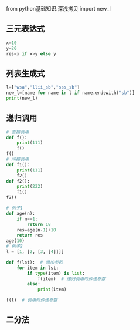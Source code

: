 from python基础知识.深浅拷贝 import new_l

## 三元表达式
```python
x=10
y=20
res=x if x>y else y
```
## 列表生成式
```python
l=["wsa","llii_sb","sss_sb"]
new_l=[name for name in l if name.endswith("sb")]
print(new_l)
```

## 递归调用
```python
# 直接调用
def f():
    print(111)
    f()
f()
# 间接调用
def f1():
    print(111)
    f2()
def f2():
    print(222)
    f1()
f2()

# 例子1
def age(n):
    if n==1:
        return 18
    res=age(n-1)+10
    return res
age(10)
# 例子2
l = [1, [2, [3, [4]]]]

def f(lst):  # 添加参数
    for item in lst:
        if type(item) is list:
            f(item)  # 递归调用时传递参数
        else:
            print(item)

f(l)  # 调用时传递参数

```
## 二分法